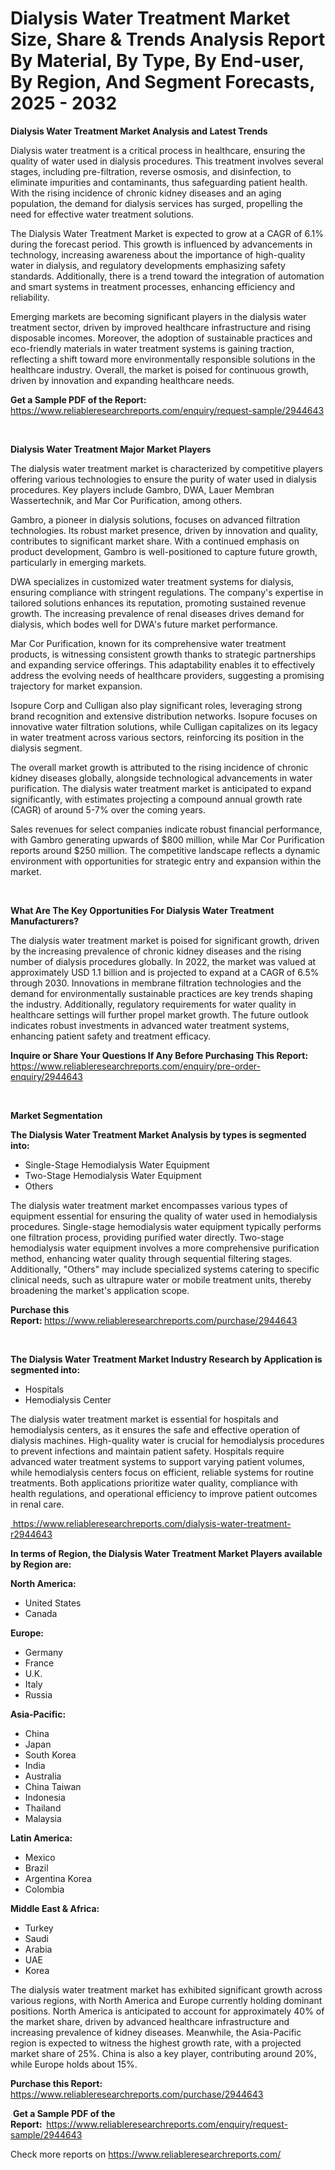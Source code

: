 <p><h1>Dialysis Water Treatment Market Size, Share & Trends Analysis Report By Material, By Type, By End-user, By Region, And Segment Forecasts, 2025 - 2032</h1></p><p><strong>Dialysis Water Treatment Market Analysis and Latest Trends</strong></p>
<p><p>Dialysis water treatment is a critical process in healthcare, ensuring the quality of water used in dialysis procedures. This treatment involves several stages, including pre-filtration, reverse osmosis, and disinfection, to eliminate impurities and contaminants, thus safeguarding patient health. With the rising incidence of chronic kidney diseases and an aging population, the demand for dialysis services has surged, propelling the need for effective water treatment solutions.</p><p>The Dialysis Water Treatment Market is expected to grow at a CAGR of 6.1% during the forecast period. This growth is influenced by advancements in technology, increasing awareness about the importance of high-quality water in dialysis, and regulatory developments emphasizing safety standards. Additionally, there is a trend toward the integration of automation and smart systems in treatment processes, enhancing efficiency and reliability.</p><p>Emerging markets are becoming significant players in the dialysis water treatment sector, driven by improved healthcare infrastructure and rising disposable incomes. Moreover, the adoption of sustainable practices and eco-friendly materials in water treatment systems is gaining traction, reflecting a shift toward more environmentally responsible solutions in the healthcare industry. Overall, the market is poised for continuous growth, driven by innovation and expanding healthcare needs.</p></p>
<p><strong>Get a Sample PDF of the Report:&nbsp;</strong> <a href="https://www.reliableresearchreports.com/enquiry/request-sample/2944643?utm_campaign=3260&utm_medium=2&utm_source=Github&utm_content=ia&utm_term=11032025&utm_id=dialysis-water-treatment">https://www.reliableresearchreports.com/enquiry/request-sample/2944643</a></p>
<p>&nbsp;</p>
<p><strong>Dialysis Water Treatment Major Market Players</strong></p>
<p><p>The dialysis water treatment market is characterized by competitive players offering various technologies to ensure the purity of water used in dialysis procedures. Key players include Gambro, DWA, Lauer Membran Wassertechnik, and Mar Cor Purification, among others.</p><p>Gambro, a pioneer in dialysis solutions, focuses on advanced filtration technologies. Its robust market presence, driven by innovation and quality, contributes to significant market share. With a continued emphasis on product development, Gambro is well-positioned to capture future growth, particularly in emerging markets.</p><p>DWA specializes in customized water treatment systems for dialysis, ensuring compliance with stringent regulations. The company's expertise in tailored solutions enhances its reputation, promoting sustained revenue growth. The increasing prevalence of renal diseases drives demand for dialysis, which bodes well for DWA's future market performance.</p><p>Mar Cor Purification, known for its comprehensive water treatment products, is witnessing consistent growth thanks to strategic partnerships and expanding service offerings. This adaptability enables it to effectively address the evolving needs of healthcare providers, suggesting a promising trajectory for market expansion.</p><p>Isopure Corp and Culligan also play significant roles, leveraging strong brand recognition and extensive distribution networks. Isopure focuses on innovative water filtration solutions, while Culligan capitalizes on its legacy in water treatment across various sectors, reinforcing its position in the dialysis segment.</p><p>The overall market growth is attributed to the rising incidence of chronic kidney diseases globally, alongside technological advancements in water purification. The dialysis water treatment market is anticipated to expand significantly, with estimates projecting a compound annual growth rate (CAGR) of around 5-7% over the coming years.</p><p>Sales revenues for select companies indicate robust financial performance, with Gambro generating upwards of $800 million, while Mar Cor Purification reports around $250 million. The competitive landscape reflects a dynamic environment with opportunities for strategic entry and expansion within the market.</p></p>
<p>&nbsp;</p>
<p><strong>What Are The Key Opportunities For Dialysis Water Treatment Manufacturers?</strong></p>
<p><p>The dialysis water treatment market is poised for significant growth, driven by the increasing prevalence of chronic kidney diseases and the rising number of dialysis procedures globally. In 2022, the market was valued at approximately USD 1.1 billion and is projected to expand at a CAGR of 6.5% through 2030. Innovations in membrane filtration technologies and the demand for environmentally sustainable practices are key trends shaping the industry. Additionally, regulatory requirements for water quality in healthcare settings will further propel market growth. The future outlook indicates robust investments in advanced water treatment systems, enhancing patient safety and treatment efficacy.</p></p>
<p><strong>Inquire or Share Your Questions If Any Before Purchasing This Report:</strong> <a href="https://www.reliableresearchreports.com/enquiry/pre-order-enquiry/2944643?utm_campaign=3260&utm_medium=2&utm_source=Github&utm_content=ia&utm_term=11032025&utm_id=dialysis-water-treatment">https://www.reliableresearchreports.com/enquiry/pre-order-enquiry/2944643</a></p>
<p>&nbsp;</p>
<p><strong>Market Segmentation</strong></p>
<p><strong>The Dialysis Water Treatment Market Analysis by types is segmented into:</strong></p>
<p><ul><li>Single-Stage Hemodialysis Water Equipment</li><li>Two-Stage Hemodialysis Water Equipment</li><li>Others</li></ul></p>
<p><p>The dialysis water treatment market encompasses various types of equipment essential for ensuring the quality of water used in hemodialysis procedures. Single-stage hemodialysis water equipment typically performs one filtration process, providing purified water directly. Two-stage hemodialysis water equipment involves a more comprehensive purification method, enhancing water quality through sequential filtering stages. Additionally, "Others" may include specialized systems catering to specific clinical needs, such as ultrapure water or mobile treatment units, thereby broadening the market's application scope.</p></p>
<p><strong>Purchase this Report:&nbsp;</strong><a href="https://www.reliableresearchreports.com/purchase/2944643?utm_campaign=3260&utm_medium=2&utm_source=Github&utm_content=ia&utm_term=11032025&utm_id=dialysis-water-treatment">https://www.reliableresearchreports.com/purchase/2944643</a></p>
<p>&nbsp;</p>
<p><strong>The Dialysis Water Treatment Market Industry Research by Application is segmented into:</strong></p>
<p><ul><li>Hospitals</li><li>Hemodialysis Center</li></ul></p>
<p><p>The dialysis water treatment market is essential for hospitals and hemodialysis centers, as it ensures the safe and effective operation of dialysis machines. High-quality water is crucial for hemodialysis procedures to prevent infections and maintain patient safety. Hospitals require advanced water treatment systems to support varying patient volumes, while hemodialysis centers focus on efficient, reliable systems for routine treatments. Both applications prioritize water quality, compliance with health regulations, and operational efficiency to improve patient outcomes in renal care.</p></p>
<p><a href="https://www.reliableresearchreports.com/dialysis-water-treatment-r2944643?utm_campaign=3260&utm_medium=2&utm_source=Github&utm_content=ia&utm_term=11032025&utm_id=dialysis-water-treatment">&nbsp;https://www.reliableresearchreports.com/dialysis-water-treatment-r2944643</a></p>
<p><strong>In terms of Region, the Dialysis Water Treatment Market Players available by Region are:</strong></p>
<p>
    <p> <strong> North America: </strong>
        <ul>
            <li>United States</li>
            <li>Canada</li>
        </ul>
        </p> 
    <p> <strong> Europe: </strong>
        <ul>
            <li>Germany</li>
            <li>France</li>
            <li>U.K.</li>
            <li>Italy</li>
            <li>Russia</li>
        </ul>
        </p> 
    <p> <strong> Asia-Pacific: </strong>
        <ul>
            <li>China</li>
            <li>Japan</li>
            <li>South Korea</li>
            <li>India</li>
            <li>Australia</li>
            <li>China Taiwan</li>
            <li>Indonesia</li>
            <li>Thailand</li>
            <li>Malaysia</li>
        </ul>
        </p> 
    <p> <strong> Latin America: </strong>
        <ul>
            <li>Mexico</li>
            <li>Brazil</li>
            <li>Argentina Korea</li>
            <li>Colombia</li>
        </ul>
        </p> 
    <p> <strong> Middle East & Africa: </strong>
        <ul>
            <li>Turkey</li>
            <li>Saudi</li>
            <li>Arabia</li>
            <li>UAE</li>
            <li>Korea</li>
        </ul>
    </p>
    </p>
<p><p>The dialysis water treatment market has exhibited significant growth across various regions, with North America and Europe currently holding dominant positions. North America is anticipated to account for approximately 40% of the market share, driven by advanced healthcare infrastructure and increasing prevalence of kidney diseases. Meanwhile, the Asia-Pacific region is expected to witness the highest growth rate, with a projected market share of 25%. China is also a key player, contributing around 20%, while Europe holds about 15%.</p></p>
<p><strong>Purchase this Report: </strong><a href="https://www.reliableresearchreports.com/purchase/2944643?utm_campaign=3260&utm_medium=2&utm_source=Github&utm_content=ia&utm_term=11032025&utm_id=dialysis-water-treatment">https://www.reliableresearchreports.com/purchase/2944643</a></p>
<p>&nbsp;<strong>Get a Sample PDF of the Report:&nbsp;&nbsp;</strong><a href="https://www.reliableresearchreports.com/enquiry/request-sample/2944643?utm_campaign=3260&utm_medium=2&utm_source=Github&utm_content=ia&utm_term=11032025&utm_id=dialysis-water-treatment">https://www.reliableresearchreports.com/enquiry/request-sample/2944643</a></p>
<p><strong></strong></p>
<p>Check more reports on <a href="https://www.reliableresearchreports.com/?utm_campaign=3260&utm_medium=2&utm_source=Github&utm_content=ia&utm_term=11032025&utm_id=dialysis-water-treatment">https://www.reliableresearchreports.com/</a></p>